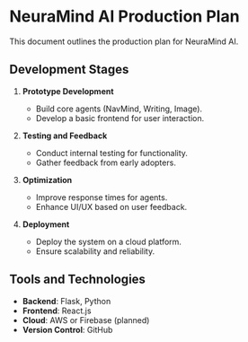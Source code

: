 # NeuraMind AI Production Plan

This document outlines the production plan for NeuraMind AI.

## Development Stages

1. **Prototype Development**
   - Build core agents (NavMind, Writing, Image).
   - Develop a basic frontend for user interaction.

2. **Testing and Feedback**
   - Conduct internal testing for functionality.
   - Gather feedback from early adopters.

3. **Optimization**
   - Improve response times for agents.
   - Enhance UI/UX based on user feedback.

4. **Deployment**
   - Deploy the system on a cloud platform.
   - Ensure scalability and reliability.

## Tools and Technologies
- **Backend**: Flask, Python
- **Frontend**: React.js
- **Cloud**: AWS or Firebase (planned)
- **Version Control**: GitHub
